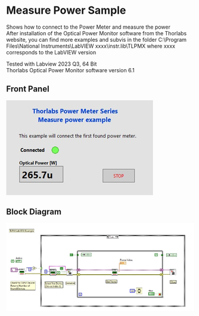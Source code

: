 # Measure Power Sample
Shows how to connect to the Power Meter and measure the power\
After installation of the Optical Power Monitor software from the Thorlabs website, you can find more examples and subvis in the folder
C:\Program Files\National Instruments\LabVIEW xxxx\instr.lib\TLPMX
where xxxx corresponds to the LabVIEW version


Tested with Labview 2023 Q3, 64 Bit\
Thorlabs Optical Power Monitor software version 6.1 
 
## Front Panel
![Front Panel](PM_FrontPanel.jpg)

## Block Diagram
![Block Diagram](PM_BlockDiagram.jpg)


